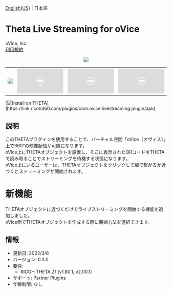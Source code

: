 [English(US)](README.md) | 日本語

# Theta Live Streaming for oVice

oVice, Inc.  
[利用規約](https://www.ricoh360.com/ja/terms/plugins/)

<div align="center"><img src="./1.png"><table><tr><td><img src="./2.png"></td><td><img src="./3.png"></td><td><img src="./4.png"></td><td><img src="./5.png"></td></tr></table></div>

[![Install on THETA](https://assets.ricoh360.com/image/upload/v1/front/theta/install-button.svg?)](https://link.ricoh360.com/plugins/com.ovice.livestreaming.plugin/apk)

## 説明

<div id="plugin-description">

このTHETAプラグインを使用することで、バーチャル空間「oVice（オヴィス）」上で360°の映像配信が可能になります。  
oVice上にTHETAオブジェクトを設置し、そこに表示されたQRコードをTHETAで読み取ることでストリーミングを待機する状態になります。  
oVice上にいるユーザーは、THETAオブジェクトをクリックして線で繋がるか近づくとストリーミングが開始されます。   

</div>

# 新機能
<div>

THETAオブジェクトに近づくだけでライブストリーミングを開始する機能を追加しました。  
oVice側でTHETAオブジェクトを作成する際に開始方法を選択できます。  

</div>

## 情報

- 更新日: 2022/3/8
- バージョン: 0.3.0
- 要件:
  - RICOH THETA Z1 (v1.80.1, v2.00.1)
- サポート: [Partner Plugins](https://www.notion.so/ovice/RICOH-THETA-63b0ce489fb74eefa233f8838c2bd1d0)
- 年齢制限: なし
